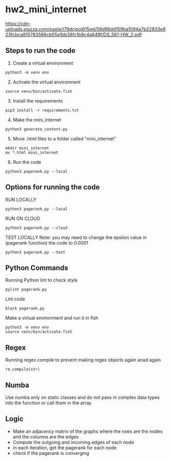 # hw2_mini_internet

https://cdn-uploads.piazza.com/paste/l78dcjpoj615ed/59d96dd159ba1094a7b22833e823fcbca915783586cb05a1bb38fc1b9c4a649f/DS_561-HW_2.pdf

## Steps to run the code
1. Create a virtual environment
```
python3 -m venv env
```
2. Activate the virtual environment
```
source venv/bin/activate.fish
```
3. Install the requirements
```
pip3 install -r requirements.txt
```
4. Make the mini_internet
```
python3 generate_content.py
```
5. Move .html files to a folder called "mini_internet"
```
mkdir mini_internet
mv *.html mini_internet
```
6. Run the code
```
python3 pagerank.py --local
```


## Options for running the code
RUN LOCALLY
```
python3 pagerank.py --local
```
RUN ON CLOUD
```
python3 pagerank.py --cloud
```
TEST LOCALLY
Note: you may need to change the epsilon value in (pagerank function) the code to 0.0001
```
python3 pagerank.py --test
```

## Python Commands
Running Python lint to check style
```
pylint pagerank.py 
```

Lint code
```
black pagerank.py
```

Make a virtual environment and run it in fish
```
python3 -m venv env
source venv/bin/activate.fish
```

## Regex
Running regex.compile to prevent making regex objects again anad again 
```
re.compile(str)
```

## Numba
Use numba only on static classes and do not pass in complex data types into the function or call them in the array

## Logic
- Make an adjacency matrix of the graphs where the rows are the nodes and the columns are the edges
- Compute the outgoing and incoming edges of each node
- in each iteration, get the pagerank for each node 
- check if the pagerank is converging

